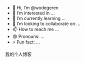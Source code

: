 - 👋 Hi, I’m @wodegeren
- 👀 I’m interested in ...
- 🌱 I’m currently learning ...
- 💞️ I’m looking to collaborate on ...
- 📫 How to reach me ...
- 😄 Pronouns: ...
- ⚡ Fun fact: ...

<!---
wodegeren/wodegeren is a ✨ special ✨ repository because its `README.md` (this file) appears on your GitHub profile.
You can click the Preview link to take a look at your changes.
--->
我的个人博客
